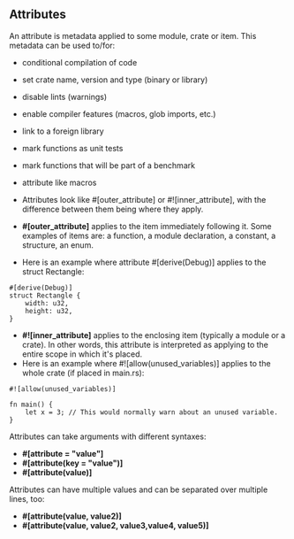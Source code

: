 ## Attributes

An attribute is metadata applied to some module, crate or item. This metadata can be used to/for:

- conditional compilation of code
- set crate name, version and type (binary or library)
- disable lints (warnings)
- enable compiler features (macros, glob imports, etc.)
- link to a foreign library
- mark functions as unit tests
- mark functions that will be part of a benchmark
- attribute like macros
- Attributes look like #[outer_attribute] or #![inner_attribute], with the difference between them being where they apply.

- **#[outer_attribute]** applies to the item immediately following it. Some examples of items are: a function, a module declaration, a constant, a structure, an enum.
- Here is an example where attribute #[derive(Debug)] applies to the struct Rectangle:
```
#[derive(Debug)]
struct Rectangle {
    width: u32,
    height: u32,
}
```

- **#![inner_attribute]** applies to the enclosing item (typically a module or a crate). In other words, this attribute is interpreted as applying to the entire scope in which it's placed.
- Here is an example where #![allow(unused_variables)] applies to the whole crate (if placed in main.rs):

```
#![allow(unused_variables)]

fn main() {
    let x = 3; // This would normally warn about an unused variable.
}

```

Attributes can take arguments with different syntaxes:

- **#[attribute = "value"]**
- **#[attribute(key = "value")]**
- **#[attribute(value)]**


Attributes can have multiple values and can be separated over multiple lines, too:

- **#[attribute(value, value2)]**
- **#[attribute(value, value2, value3,value4, value5)]**
